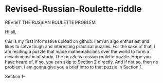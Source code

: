 # Revised-Russian-Roulette-riddle
REVISIT THE RUSSIAN ROULETTE PROBLEM
   
Hi all, 
    
this is my first informative upload on github. I am an algo enthusiast and likes to solve tough and interesting practical puzzles.
      For the sake of that, i am reciting a puzzle that made mathematicians over the world to form a new dimension of study.
      The puzzle is russian roulette puzzle. Hope you have heard of, if so, you can skip to Section 2 directly. And if not so, then no problem, i am gonna give you a brief intro to that puzzle in Section 1.
      
Section 1-

